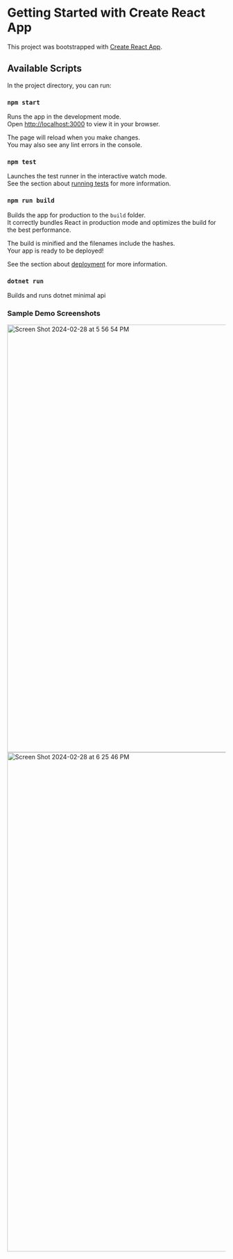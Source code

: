 # Getting Started with Create React App

This project was bootstrapped with [Create React App](https://github.com/facebook/create-react-app).

## Available Scripts

In the project directory, you can run:

### `npm start`

Runs the app in the development mode.\
Open [http://localhost:3000](http://localhost:3000) to view it in your browser.

The page will reload when you make changes.\
You may also see any lint errors in the console.

### `npm test`

Launches the test runner in the interactive watch mode.\
See the section about [running tests](https://facebook.github.io/create-react-app/docs/running-tests) for more information.

### `npm run build`

Builds the app for production to the `build` folder.\
It correctly bundles React in production mode and optimizes the build for the best performance.

The build is minified and the filenames include the hashes.\
Your app is ready to be deployed!

See the section about [deployment](https://facebook.github.io/create-react-app/docs/deployment) for more information.

### `dotnet run`

Builds and runs dotnet minimal api


### Sample Demo Screenshots
<img width="986" alt="Screen Shot 2024-02-28 at 5 56 54 PM" src="https://github.com/beldebala/ReactLoginApp/assets/3357276/7ac0a368-5361-44bb-be3c-ac890e37c950">

<img width="1151" alt="Screen Shot 2024-02-28 at 6 25 46 PM" src="https://github.com/beldebala/ReactLoginApp/assets/3357276/668ae091-cbde-434d-9187-de09a9abc565">
